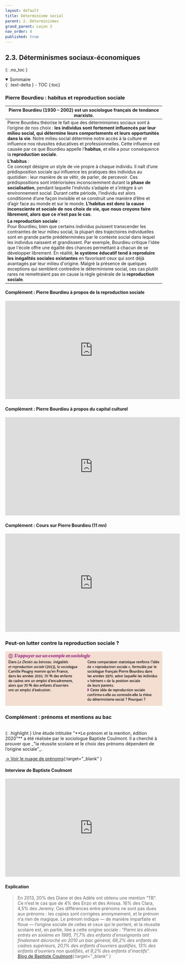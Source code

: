 ```yaml
---
layout: default
title: Déterminisme social
parent: 2. Déterminismes
grand_parent: Leçon 3
nav_order: 4
published: true
---
```

## 2.3. Déterminismes sociaux-économiques
{: .no_toc }

<details open markdown="block">
  <summary>
    Sommaire
  </summary>
  {: .text-delta }
- TOC
{:toc}
</details>



### Pierre Bourdieu : habitus et reproduction sociale

| Pierre Bourdieu (1930 – 2002) est un sociologue français de tendance marxiste.  |
| -------------------------------------------- |
| Pierre Bourdieu théorise le fait que des déterminismes sociaux sont à l’origine de nos choix : **les individus sont fortement influencés par leur milieu social, qui détermine leurs comportements et leurs opportunités dans la vie**. Notre milieu social détermine notre accès à la culture et influence nos réussites éducatives et professionnelles. Cette influence est causée par ce que Bourdieu appelle l'**habitus**, et elle a pour conséquence la **reproduction sociale**.     |
| **L’habitus** : <br>Ce concept désigne un style de vie propre à chaque individu. Il naît d’une prédisposition sociale qui influence les pratiques des individus au quotidien : leur manière de se vêtir, de parler, de percevoir. Ces prédispositions sont intériorisées inconsciemment durant la **phase de socialisation**, pendant laquelle l’individu s’adapte et s’intègre à un environnement social. Durant cette période, l’individu est alors conditionné d’une façon invisible et se construit une manière d’être et d’agir face au monde et sur le monde. **L’habitus est donc la cause inconsciente et sociale de nos choix de vie, que nous croyons faire librement, alors que ce n’est pas le cas**.                                                                              |
| **La reproduction sociale** : <br>Pour Bourdieu, bien que certains individus puissent transcender les contraintes de leur milieu social, la plupart des trajectoires individuelles sont en grande partie prédéterminées par le contexte social dans lequel les individus naissent et grandissent. Par exemple, Bourdieu critique l'idée que l'école offre une égalité des chances permettant à chacun de se développer librement. En réalité, **le système éducatif tend à reproduire les inégalités sociales existantes** en favorisant ceux qui sont déjà avantagés par leur milieu d'origine. Malgré la présence de quelques exceptions qui semblent contredire le déterminisme social, ces cas plutôt rares ne remettraient pas en cause la règle générale de la **reproduction sociale**. |

#### Complément : Pierre Bourdieu à propos de la reproduction sociale

<iframe width="560" height="315" src="https://www.youtube.com/embed/TSPGtfyl7_4?si=uFK37l68jrW6iAw_" title="YouTube video player" frameborder="0" allow="accelerometer; autoplay; clipboard-write; encrypted-media; gyroscope; picture-in-picture; web-share" referrerpolicy="strict-origin-when-cross-origin" allowfullscreen></iframe>

#### Complément : Pierre Bourdieu à propos du capital culturel

<iframe width="560" height="315" src="https://www.youtube.com/embed/_baid8unKaQ?si=vVBKeFNPs2LDFwSZ" title="YouTube video player" frameborder="0" allow="accelerometer; autoplay; clipboard-write; encrypted-media; gyroscope; picture-in-picture; web-share" referrerpolicy="strict-origin-when-cross-origin" allowfullscreen></iframe>

#### Complément : Cours sur Pierre Bourdieu (11 mn)

<iframe width="560" height="315" src="https://www.youtube.com/embed/OFTszlo7wNI?si=D_BLRKlHWbJ7M6T-" title="YouTube video player" frameborder="0" allow="accelerometer; autoplay; clipboard-write; encrypted-media; gyroscope; picture-in-picture; web-share" referrerpolicy="strict-origin-when-cross-origin" allowfullscreen></iframe>

### Peut-on lutter contre la reproduction sociale ?

<img src="../../assets/img/exo-reproduction.png" style="zoom:80%;" />

### Complément : prénoms et mentions au bac
<br>
{: .highlight }
Une étude intitulée "**Le prénom et la mention, édition 2020"** a été réalisée par le sociologue Baptiste Coulmont. Il a cherché à prouver que _"la réussite scolaire et le choix des prénoms dépendent de l’origine sociale"_.

[→ Voir le nuage de prénoms](http://coulmont.com/bac/nuage.html){:target="_blank" }

#### Interview de Baptiste Coulmont

<iframe width="560" height="315" src="https://www.youtube.com/embed/LRX7mvghH0I?si=V0mCcKUG0F9U4Foc" title="YouTube video player" frameborder="0" allow="accelerometer; autoplay; clipboard-write; encrypted-media; gyroscope; picture-in-picture; web-share" referrerpolicy="strict-origin-when-cross-origin" allowfullscreen></iframe>

#### Explication

> En 2013, 20% des Diane et des Adèle ont obtenu une mention “TB”. Ce n’est le cas que de 4% des Enzo et des Anissa. 16% des Clara, 4,5% des Jeremy. Ces différences entre prénoms ne sont pas dues aux prénoms : les copies sont corrigées anonymement, et le prénom n’a rien de magique. Le prénom indique — de manière imparfaite et floue — l’origine sociale de celles et ceux qui le portent, et la réussite scolaire est, en partie, liée à cette origine sociale : “*Parmi les élèves entrés en sixième en 1995, 71,7% des enfants d’enseignants ont finalement décroché en 2010 un bac général, 68,2% des enfants de cadres supérieurs, 20,1% des enfants d’ouvriers qualifiés, 13% des enfants d’ouvriers non qualifiés, et 9,2% des enfants d’inactifs*”.  
> [Blog de Baptiste Coulmont](https://coulmont.com/blog/2013/07/07/prenoms-mentions-bac-2013/){:target="_blank" } 


